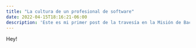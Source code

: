 ```yaml
---
title: "La cultura de un profesional de software"
date: 2022-04-15T18:16:21-06:00
description: 'Este es mi primer post de la travesía en la Misión de Backend con Node JS de Launch X.'
---
```


Hey!
